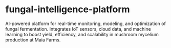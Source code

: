 # fungal-intelligence-platform
AI-powered platform for real-time monitoring, modeling, and optimization of fungal fermentation. Integrates IoT sensors, cloud data, and machine learning to boost yield, efficiency, and scalability in mushroom mycelium production at Maia Farms.
